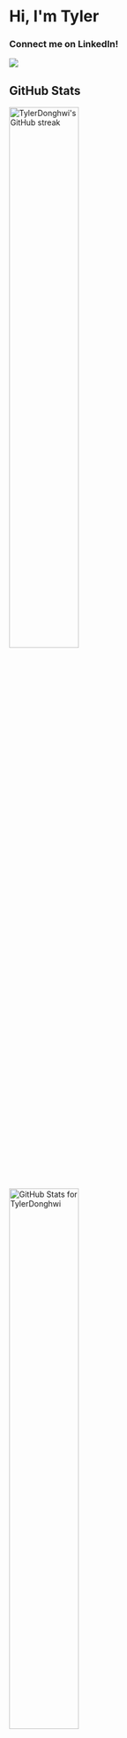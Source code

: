 <h1>Hi, I'm Tyler</h1>

<h3>Connect me on LinkedIn!</h3>
<a href="https://www.linkedin.com/in/tyler-kim-124410208/" target="_blank"><img src="https://img.shields.io/badge/-LinkedIn-0072b1?style=flat-square&logo=linkedin&logoColor=white"/></a>

<!--
<h2>About Myself</h2>

- 💻 I’m a final year software engineering student at the University of Auckland
- 📈 I’m always learning new skills. I'm currently focusing on learning various skills on MERN stack!
- 📕 I like creating small programming projects for fun!
- 📊 I’m looking to collaborate with other compsci/software engineering students and developers 
<br/>


<h2>Technical Skills</h2>

<h3>Front End Skills</h3>
<img align="left" alt="HTML" height="30px" src="https://i.stack.imgur.com/PgcSR.png" />
<img align="left" alt="CSS" height="30px" src="https://upload.wikimedia.org/wikipedia/commons/thumb/d/d5/CSS3_logo_and_wordmark.svg/1200px-CSS3_logo_and_wordmark.svg.png" />
<img align="left" alt="Tailwind CSS" height="30px" src="https://upload.wikimedia.org/wikipedia/commons/thumb/d/d5/Tailwind_CSS_Logo.svg/1200px-Tailwind_CSS_Logo.svg.png" />
<img align="left" alt="Bootstrap" height="30px" src="https://user-images.githubusercontent.com/98932343/205799864-bdcc3582-5b48-45c6-a6f0-87d82169d2a0.png" />
<img align="left" alt="Javascript" height="30px" src="https://upload.wikimedia.org/wikipedia/commons/thumb/9/99/Unofficial_JavaScript_logo_2.svg/480px-Unofficial_JavaScript_logo_2.svg.png" />
<img align="left" alt="React" height="30px" src="https://upload.wikimedia.org/wikipedia/commons/thumb/a/a7/React-icon.svg/1200px-React-icon.svg.png" />
<img align="left" alt="TypeScript" height="30px" src="https://upload.wikimedia.org/wikipedia/commons/4/4c/Typescript_logo_2020.svg" />

<br/>

<h3>Back End Skills</h3>
<img align="left" alt="Java" height="30px" src="https://1000logos.net/wp-content/uploads/2020/09/Java-Logo.png" />
<img align="left" alt="Javascript" height="30px" src="https://upload.wikimedia.org/wikipedia/commons/thumb/9/99/Unofficial_JavaScript_logo_2.svg/480px-Unofficial_JavaScript_logo_2.svg.png" />
<img align="left" alt="TypeScript" height="30px" src="https://upload.wikimedia.org/wikipedia/commons/4/4c/Typescript_logo_2020.svg" />
<img align="left" alt="Node.js" height="30px" src="https://www.techmagic.co/blog/content/images/2021/11/nodejs-logo-1.svg" />
<img align="left" alt="ExpressJS" height="30px" src="https://upload.wikimedia.org/wikipedia/commons/6/64/Expressjs.png" />
<img align="left" alt="python" height="30px" src="https://cdn3.iconfinder.com/data/icons/logos-and-brands-adobe/512/267_Python-512.png" />

<br/>

<h3>Other Tech Skills</h3>
<img align="left" alt="MatLab" height="30px" src="https://upload.wikimedia.org/wikipedia/commons/thumb/2/21/Matlab_Logo.png/667px-Matlab_Logo.png" />
<img align="left" alt="R" height="30px" src="https://upload.wikimedia.org/wikipedia/commons/thumb/1/1b/R_logo.svg/1280px-R_logo.svg.png" />
<img align="left" alt="C" height="30px" src="https://upload.wikimedia.org/wikipedia/commons/1/19/C_Logo.png" />
<img align="left" alt="Git" height="30px" src="https://avatars.githubusercontent.com/u/18133?s=200&v=4" />
<img align="left" alt="GitHub" height="30px" src="https://www.kindpng.com/picc/m/255-2558173_github-logo-png-transparent-png.png" />
<img align="left" alt="Overleaf" height="30px" src="https://cdn.overleaf.com/img/ol-brand/overleaf_og_logo.png" />

<br/>

<br/><br/>

-->
<h2>GitHub Stats</h2>

<img src="https://github-readme-streak-stats.herokuapp.com/?user=tylerDonghwi&theme=radical" alt="TylerDonghwi's GitHub streak" width="50%" />
<img align="center" src="https://github-readme-stats.vercel.app/api?username=TylerDonghwi&count_private=true&show_icons=true&theme=radical&layout=compact" ?count_private=true alt="GitHub Stats for TylerDonghwi" width="50%" />
<img align="center" src="https://github-readme-stats.vercel.app/api/top-langs/?username=TylerDonghwi&layout=compact&langs_count=8&theme=radical" alt="Languages msandfor uses" width="50%" />
